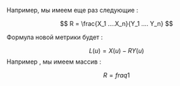 
Например, мы имеем еще раз следующие : 

$$
	R = \frac{X_1 ....X_n}{Y_1 .... Y_n}
$$

Формула новой метрики будет : 

$$
L(u) = X(u) - RY(u)
$$
Например , мы имеем массив : 

$$
R = fraq{1}
$$